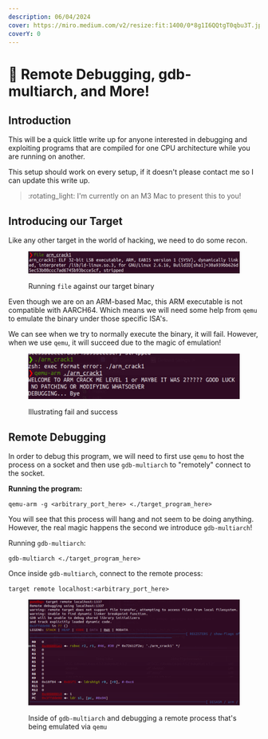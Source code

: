 ```yaml
---
description: 06/04/2024
cover: https://miro.medium.com/v2/resize:fit:1400/0*8g1I6QQtgT0qbu3T.jpg
coverY: 0
---
```


# 🤙 Remote Debugging, gdb-multiarch, and More!

## Introduction

This will be a quick little write up for anyone interested in debugging and exploiting programs that are compiled for one CPU architecture while you are running on another.

This setup should work on every setup, if it doesn't please contact me so I can update this write up.&#x20;

> :rotating\_light: I'm currently on an M3 Mac to present this to you!

## Introducing our Target

Like any other target in the world of hacking, we need to do some recon.

<figure><img src="../.gitbook/assets/image (5) (1) (1) (1).png" alt=""><figcaption><p>Running <code>file</code> against our target binary</p></figcaption></figure>

Even though we are on an ARM-based Mac, this ARM executable is not compatible with AARCH64. Which means we will need some help from `qemu` to emulate the binary under those specific ISA's.

We can see when we try to normally execute the binary, it will fail. However, when we use `qemu`, it will succeed due to the magic of emulation!

<figure><img src="../.gitbook/assets/image (1) (1) (1) (1) (1) (1) (1) (1) (1) (1) (1) (1) (1) (1) (1).png" alt=""><figcaption><p>Illustrating fail and success</p></figcaption></figure>

## Remote Debugging

In order to debug this program, we will need to first use `qemu` to host the process on a socket and then use `gdb-multiarch` to "remotely" connect to the socket.

**Running the program:**

```
qemu-arm -g <arbitrary_port_here> <./target_program_here>
```

You will see that this process will hang and not seem to be doing anything. However, the real magic happens the second we introduce `gdb-multiarch`!

Running `gdb-multiarch`:

```
gdb-multiarch <./target_program_here>
```

Once inside `gdb-multiarch`, connect to the remote process:

```
target remote localhost:<arbitrary_port_here>
```

<figure><img src="../.gitbook/assets/image (3) (1) (1) (1) (1) (1) (1).png" alt=""><figcaption><p>Inside of <code>gdb-multiarch</code> and debugging a remote process that's being emulated via <code>qemu</code></p></figcaption></figure>
